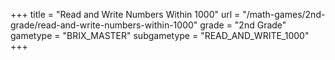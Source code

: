 +++
title = "Read and Write Numbers Within 1000"
url = "/math-games/2nd-grade/read-and-write-numbers-within-1000"
grade = "2nd Grade"
gametype = "BRIX_MASTER"
subgametype = "READ_AND_WRITE_1000"
+++